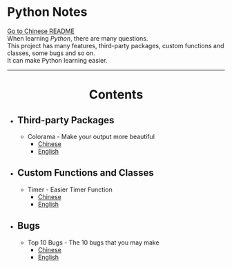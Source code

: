 # Python Notes
[Go to Chinese README](README-CN.md)     
When learning *Python*, there are many questions.     
This project has many features, third-party packages, custom functions and classes, some bugs and so on.     
It can make Python learning easier.

----

# <center>Contents</center>

- ## Third-party Packages
    - Colorama - Make your output more beautiful
        - [Chinese](CN-Colorful_output.ipynb)
        - [English](EN-Colorful_output.ipynb)
- ## Custom Functions and Classes
    - Timer - Easier Timer Function
        - [Chinese](CN-Timer.ipynb)
        - [English](EN-Timer.ipynb)
- ## Bugs
    - Top 10 Bugs - The 10 bugs that you may make
        - [Chinese](CN-Top10-Bugs.ipynb)
        - [English](EN-Top10-Bugs.ipynb)